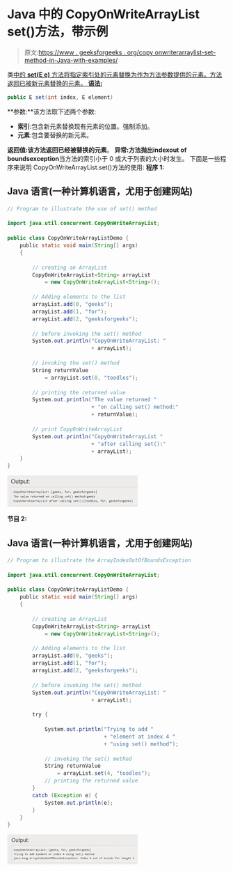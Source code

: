 # Java 中的 CopyOnWriteArrayList set()方法，带示例

> 原文:[https://www . geeksforgeeks . org/copy onwriterarraylist-set-method-in-Java-with-examples/](https://www.geeksforgeeks.org/copyonwritearraylist-set-method-in-java-with-examples/)

类[中的 **set(E e)** 方法将指定索引处的元素替换为作为方法参数提供的元素。方法返回已被新元素替换的元素。
**语法:**](https://www.geeksforgeeks.org/copyonwritearraylist-in-java/) 

```java
public E set(int index, E element)
```

**参数:**该方法取下述两个参数:

*   **索引**:包含新元素替换现有元素的位置。强制添加。
*   **元素**:包含要替换的新元素。

**返回值:**该方法返回已经被替换的**元素**。
**异常:**方法抛出**indexout of boundsexception**当方法的索引小于 0 或大于列表的大小时发生。
下面是一些程序来说明 CopyOnWriteArrayList.set()方法的使用:
**程序 1:**

## Java 语言(一种计算机语言，尤用于创建网站)

```java
// Program to illustrate the use of set() method

import java.util.concurrent.CopyOnWriteArrayList;

public class CopyOnWriteArrayListDemo {
    public static void main(String[] args)
    {

        // creating an ArrayList
        CopyOnWriteArrayList<String> arrayList
            = new CopyOnWriteArrayList<String>();

        // Adding elements to the list
        arrayList.add(0, "geeks");
        arrayList.add(1, "for");
        arrayList.add(2, "geeksforgeeks");

        // before invoking the set() method
        System.out.println("CopyOnWriteArrayList: "
                           + arrayList);

        // invoking the set() method
        String returnValue
            = arrayList.set(0, "toodles");

        // printing the returned value
        System.out.println("The value returned "
                           + "on calling set() method:"
                           + returnValue);

        // print CopyOnWriteArrayList
        System.out.println("CopyOnWriteArrayList "
                           + "after calling set():"
                           + arrayList);
    }
}
```

![](img/9f76e815d737809cf5f098022685cb5f.png)

**节目 2:**

## Java 语言(一种计算机语言，尤用于创建网站)

```java
// Program to illustrate the ArrayIndexOutOfBoundsException

import java.util.concurrent.CopyOnWriteArrayList;

public class CopyOnWriteArrayListDemo {
    public static void main(String[] args)
    {

        // creating an ArrayList
        CopyOnWriteArrayList<String> arrayList
            = new CopyOnWriteArrayList<String>();

        // Adding elements to the list
        arrayList.add(0, "geeks");
        arrayList.add(1, "for");
        arrayList.add(2, "geeksforgeeks");

        // before invoking the set() method
        System.out.println("CopyOnWriteArrayList: "
                           + arrayList);

        try {

            System.out.println("Trying to add "
                               + "element at index 4 "
                               + "using set() method");

            // invoking the set() method
            String returnValue
                = arrayList.set(4, "toodles");
            // printing the returned value
        }
        catch (Exception e) {
            System.out.println(e);
        }
    }
}
```

![](img/387a27fa4cda91f0bbcdfe5ba0c5fac7.png)
